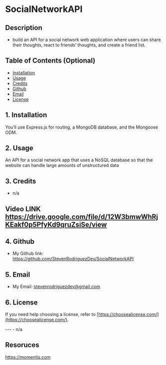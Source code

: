# SocialNetworkAPI


## Description
- build an API for a social network web application where users can share their thoughts, react to friends’ thoughts, and create a friend list.


## Table of Contents (Optional)

- [Installation](#Installation)
- [Usage](#usage)
- [Credits](#credits)
- [Github](#github)
- [Email](#email)
- [License](#license)

## 1. Installation
You’ll use Express.js for routing, a MongoDB database, and the Mongoose ODM. 
## 2. Usage
An API for a social network app that uses a NoSQL database
so that the website can handle large amounts of unstructured data

## 3. Credits

- n/a

## Video LINK https://drive.google.com/file/d/12W3bmwWhRjKEakf0p5PfyKd9qruZsiSe/view

## 4. Github

- My Github link: https://github.com/StevenRodriguezDev/SocialNetworkAPI

## 5. Email

- My Email: stevenrodriguezdev@gmail.com

## 6. License

If you need help choosing a license, refer to [https://choosealicense.com/](https://choosealicense.com/).

--- - n/a

## Resoruces
https://momentjs.com

 
